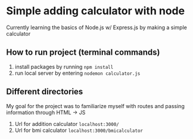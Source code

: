 # Simple adding calculator with node #
Currently learning the basics of Node.js w/ Express.js by making a simple calculator
## How to run project (terminal commands) ##
1. install packages by running `npm install`
2. run local server by entering `nodemon calculator.js`
## Different directories ##
My goal for the project was to familiarize myself with routes and passing information through HTML -> JS
1. Url for addition calculator `localhost:3000/`
2. Url for bmi calculator `localhost:3000/bmicalculator`
